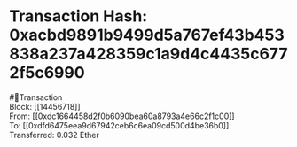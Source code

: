 
Transaction Hash: 0xacbd9891b9499d5a767ef43b453838a237a428359c1a9d4c4435c6772f5c6990
====================================================================================
  
#💸Transaction  
Block: [[14456718]]  
From: [[0xdc1664458d2f0b6090bea60a8793a4e66c2f1c00]]  
To: [[0xdfd6475eea9d67942ceb6c6ea09cd500d4be36b0]]  
Transferred: 0.032 Ether